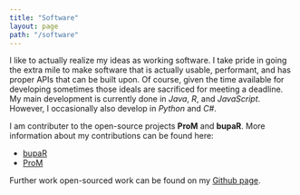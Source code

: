 ```yaml
---
title: "Software"
layout: page
path: "/software"
---
```


I like to actually realize my ideas as working software. I take pride in going the extra mile to make software that is actually usable, performant, and has proper APIs that can be built upon. Of course, given the time available for developing sometimes those ideals are sacrificed for meeting a deadline. My main development is currently done in *Java*, *R*, and *JavaScript*. However, I occasionally also develop in *Python* and *C#*.

I am contributer to the open-source projects **ProM** and **bupaR**. More information about my contributions can be found here:
* [bupaR](/software/bupar)
* [ProM](/software/prom)

Further work open-sourced work can be found on my [Github page](https://github.com/fmannhardt).
